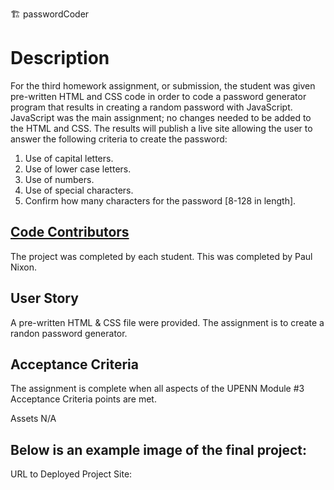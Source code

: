 🏗️ passwordCoder   

<h1> Description </h1>

For the third homework assignment, or submission, the student was given pre-written HTML and CSS code in order to code a password generator program that results in creating a random password with JavaScript.  JavaScript was the main assignment; no changes needed to be added to the HTML and CSS.  The results will publish a live site allowing the user to answer the following criteria to create the password:

1. Use of capital letters.
2. Use of lower case letters.
3. Use of numbers.
4. Use of special characters. 
5. Confirm how many characters for the password [8-128 in length]. 


<h2><u> Code Contributors </u> </h2>

The project was completed by each student. This was completed by Paul Nixon. 

<h2> User Story </h2>

A pre-written HTML & CSS file were provided. The assignment is to create a randon password generator.  


<h2> Acceptance Criteria </h2>

The assignment is complete when all aspects of the UPENN Module #3 Acceptance Criteria points are met.

Assets
N/A

<h2> Below is an example image of the final project: </h2>


URL to Deployed Project Site: